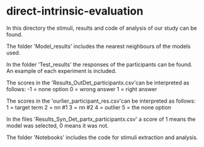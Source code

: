 # direct-intrinsic-evaluation
  
In this directory the stimuli, results and code of analysis of our study can be found.

The folder 'Model_results' includes the nearest neighbours of the models used.

In the folder 'Test_results' the responses of the participants can be found. 
An example of each experiment is included. 

The scores in the 'Results_OutDet_participantx.csv'can be interpreted as follows:
-1 = none option
0 = wrong answer
1 = right answer

The scores in the 'ourlier_participant_res.csv'can be interpreted as follows:   
1 = target term
2 = nn #1
3 = nn #2
4 = outlier
5 = the none option

In the files 'Results_Syn_Det_partx_participantx.csv' a score of 1 means the model was selected, 0 means it was not.

The folder 'Notebooks' includes the code for stimuli extraction and analysis.
